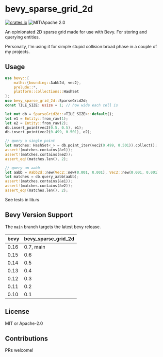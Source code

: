 # bevy_sparse_grid_2d

[![crates.io](https://img.shields.io/crates/v/bevy_sparse_grid_2d.svg)](https://crates.io/crates/bevy_sparse_grid_2d)
![MIT/Apache 2.0](https://img.shields.io/badge/license-MIT%2FApache-blue.svg)

An opinionated 2D sparse grid made for use with Bevy. For storing and querying entities.

Personally, I'm using it for simple stupid collision broad phase in a couple of my projects.

## Usage

```rust
use bevy::{
    math::{bounding::Aabb2d, vec2},
    prelude::*,
    platform::collections::HashSet
};
use bevy_sparse_grid_2d::SparseGrid2d;
const TILE_SIZE: usize = 1; // how wide each cell is

let mut db = SparseGrid2d::<TILE_SIZE>::default();
let e1 = Entity::from_raw(1);
let e2 = Entity::from_raw(2);
db.insert_point(vec2(0.5, 0.5), e1);
db.insert_point(vec2(0.499, 0.501), e2);

// query a single point
let matches: HashSet<_> = db.point_iter(vec2(0.499, 0.501)).collect();
assert!(matches.contains(&e1));
assert!(matches.contains(&e2));
assert_eq!(matches.len(), 2);

// query an aabb
let aabb = Aabb2d::new(Vec2::new(0.001, 0.001), Vec2::new(0.001, 0.001));
let matches = db.query_aabb(aabb);
assert!(matches.contains(&e1));
assert!(matches.contains(&e2));
assert_eq!(matches.len(), 2);
```

See tests in lib.rs

## Bevy Version Support

The `main` branch targets the latest bevy release.

|bevy|bevy_sparse_grid_2d|
|----|-------------------|
|0.16|0.7, main          |
|0.15|0.6                |
|0.14|0.5                |
|0.13|0.4                |
|0.12|0.3                |
|0.11|0.2                |
|0.10|0.1                |

## License

MIT or Apache-2.0

## Contributions

PRs welcome!
